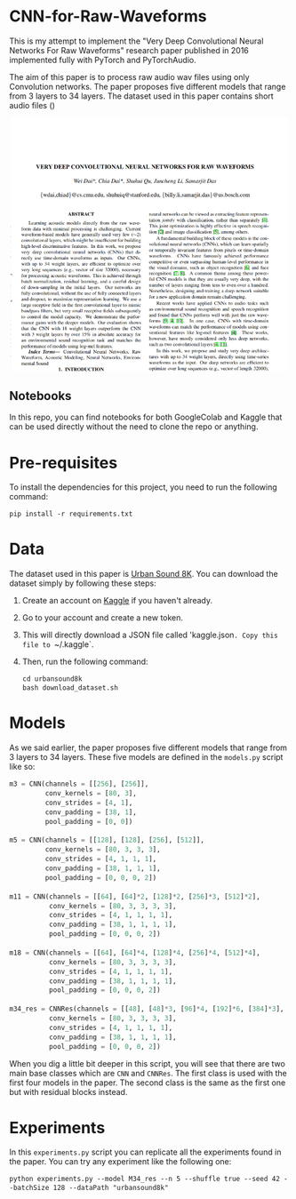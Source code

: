 # CNN-for-Raw-Waveforms
This is my attempt to implement the "Very Deep Convolutional Neural Networks For Raw Waveforms" research paper published in 2016 implemented fully with
PyTorch and PyTorchAudio.

The aim of this paper is to process raw audio wav files using only Convolution networks. The paper proposes five different models that range from 3 layers to 34 layers. The dataset used in this paper contains short audio files ()

<div align="Center">
    <a href="https://arxiv.org/pdf/1610.00087.pdf"> <img src="docs/cover.png" width=500> </a>
</div>


## Notebooks

In this repo, you can find notebooks for both GoogleColab and Kaggle that can
be used directly without the need to clone the repo or anything.


# Pre-requisites

To install the dependencies for this project, you need to run the following command:

```
pip install -r requirements.txt
```
# Data

The dataset used in this paper is [Urban Sound 8K](https://www.kaggle.com/chrisfilo/urbansound8k). You can download the dataset simply by following these steps:

1. Create an account on [Kaggle](https://kaggle.com/) if you haven't already.

2. Go to your account and create a new token.

3. This will directly download a JSON file called 'kaggle.json`. Copy this file
to `~/.kaggle`.

4. Then, run the following command:

    ```
    cd urbansound8k
    bash download_dataset.sh 
    ```

# Models

As we said earlier, the paper proposes five different models that range from 3 layers to 34 layers. These five models are defined in the `models.py` script like so:

```python
m3 = CNN(channels = [[256], [256]],
         conv_kernels = [80, 3],
         conv_strides = [4, 1],
         conv_padding = [38, 1],
         pool_padding = [0, 0])

m5 = CNN(channels = [[128], [128], [256], [512]],
         conv_kernels = [80, 3, 3, 3],
         conv_strides = [4, 1, 1, 1],
         conv_padding = [38, 1, 1, 1],
         pool_padding = [0, 0, 0, 2])

m11 = CNN(channels = [[64], [64]*2, [128]*2, [256]*3, [512]*2],
          conv_kernels = [80, 3, 3, 3, 3],
          conv_strides = [4, 1, 1, 1, 1],
          conv_padding = [38, 1, 1, 1, 1],
          pool_padding = [0, 0, 0, 2])

m18 = CNN(channels = [[64], [64]*4, [128]*4, [256]*4, [512]*4],
          conv_kernels = [80, 3, 3, 3, 3],
          conv_strides = [4, 1, 1, 1, 1],
          conv_padding = [38, 1, 1, 1, 1],
          pool_padding = [0, 0, 0, 2])

m34_res = CNNRes(channels = [[48], [48]*3, [96]*4, [192]*6, [384]*3],
          conv_kernels = [80, 3, 3, 3, 3],
          conv_strides = [4, 1, 1, 1, 1],
          conv_padding = [38, 1, 1, 1, 1],
          pool_padding = [0, 0, 0, 2])
```
When you dig a little bit deeper in this script, you will see that there are
two main base classes which are `CNN` and `CNNRes`. The first class is used with
the first four models in the paper. The second class is the same as the first one
but with residual blocks instead.

# Experiments

In this `experiments.py` script you can replicate all the experiments found in
the paper. You can try any experiment like the following one:
```
python experiments.py --model M34_res --n 5 --shuffle true --seed 42 --batchSize 128 --dataPath "urbansound8k"
```